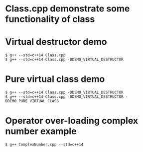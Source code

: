 # Class.cpp demonstrate some functionality of class

# Virtual destructor demo
    $ g++ --std=c++14 Class.cpp
    $ g++ --std=c++14 Class.cpp -DDEMO_VIRTUAL_DESTRUCTOR

# Pure virtual class demo
    $ g++ --std=c++14 Class.cpp -DDEMO_VIRTUAL_DESTRUCTOR
    $ g++ --std=c++14 Class.cpp -DDEMO_VIRTUAL_DESTRUCTOR -DDEMO_PURE_VIRTUAL_CLASS

# Operator over-loading complex number example 
    $ g++ ComplexNumber.cpp --std=c++14
